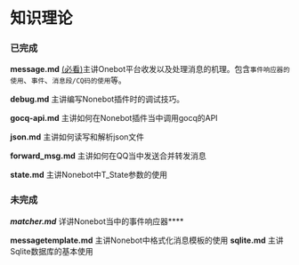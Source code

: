 # 知识理论

### 已完成

**message.md** <u>(必看)</u>主讲Onebot平台收发以及处理消息的机理。包含`事件响应器的使用`、`事件`、`消息段/CQ码的使用`等。

**debug.md** 主讲编写Nonebot插件时的调试技巧。

**gocq-api.md** 主讲如何在Nonebot插件当中调用gocq的API

**json.md** 主讲如何读写和解析json文件

**forward_msg.md** 主讲如何在QQ当中发送合并转发消息

**state.md** 主讲Nonebot中T_State参数的使用



### 未完成

***matcher.md*** 详讲Nonebot当中的事件响应器**<u></u>**

**messagetemplate.md** 主讲Nonebot中格式化消息模板的使用
**sqlite.md** 主讲Sqlite数据库的基本使用
